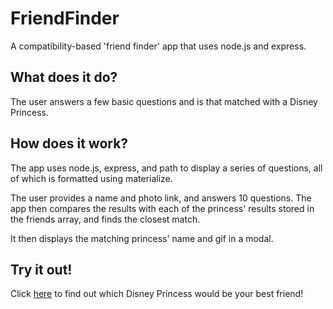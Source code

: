 # FriendFinder
A compatibility-based 'friend finder' app that uses node.js and express.

## What does it do?
The user answers a few basic questions and is that matched with a Disney Princess. 

## How does it work?
The app uses node.js, express, and path to display a series of questions, all of which is formatted using materialize. 

The user provides a name and photo link, and answers 10 questions. The app then compares the results with each of the princess' results stored in the friends array, and finds the closest match.

It then displays the matching princess' name and gif in a modal. 
 
## Try it out!

Click [here](https://nameless-harbor-24732.herokuapp.com/) to find out which Disney Princess would be your best friend!
